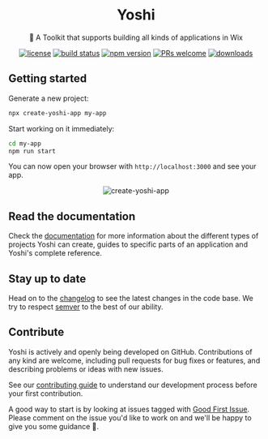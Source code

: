 <h1 align="center">Yoshi</h1>
<p align="center">🐉 A Toolkit that supports building all kinds of applications in Wix</p>

<p align="center">
  <a href="LICENSE.md"><img src="https://img.shields.io/badge/license-MIT-blue.svg" alt="license"></a>
  <a href="https://travis-ci.org/wix/yoshi"><img src="https://travis-ci.org/wix/yoshi.svg?branch=master" alt="build status"></a>
  <a href="https://www.npmjs.com/package/yoshi"><img src="https://img.shields.io/npm/v/yoshi.svg" alt="npm version"></a>
  <a href="CONTRIBUTING.md"><img src="https://img.shields.io/badge/PRs-welcome-brightgreen.svg" alt="PRs welcome"></a>
  <a href="https://www.npmjs.com/package/yoshi"><img src="https://img.shields.io/npm/dm/yoshi.svg" alt="downloads"></a>
</p>

## Getting started

Generate a new project:

```sh
npx create-yoshi-app my-app
```

Start working on it immediately:

```sh
cd my-app
npm run start
```

You can now open your browser with `http://localhost:3000` and see your app.

<p align="center">
  <img src="https://yoshi-assets.surge.sh/create-yoshi-app.gif" alt="create-yoshi-app">
</p>

## Read the documentation

Check the [documentation](https://wix.github.io/yoshi) for more information about the different types of projects Yoshi can create, guides to specific parts of an application and Yoshi's complete reference.

## Stay up to date

Head on to the [changelog](https://github.com/wix/yoshi/blob/master/CHANGELOG.md) to see the latest changes in the code base. We try to respect [semver](https://semver.org) to the best of our ability.

## Contribute

Yoshi is actively and openly being developed on GitHub. Contributions of any kind are welcome, including pull requests for bug fixes or features, and describing problems or ideas with new issues. 

See our [contributing guide](https://github.com/wix/yoshi/blob/master/CONTRIBUTING.md) to understand our development process before your first contribution.

A good way to start is by looking at issues tagged with [Good First Issue](https://github.com/wix/yoshi/issues?utf8=%E2%9C%93&q=is%3Aissue+is%3Aopen+label%3A%22%F0%9F%91%B6+Good+first+issue%22+). Please comment on the issue you'd like to work on and we'll be happy to give you some guidance 🙏.
